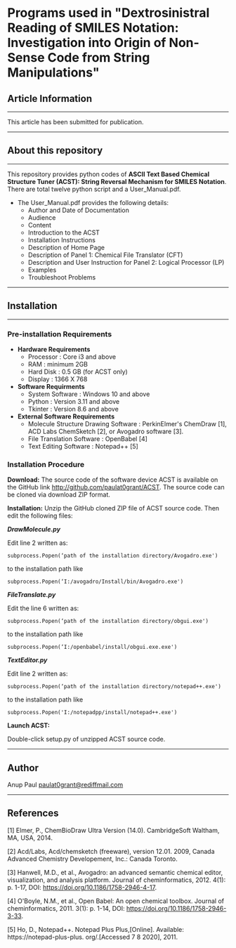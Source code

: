 # Programs used in "Dextrosinistral Reading of SMILES Notation: Investigation into Origin of Non-Sense Code from String Manipulations"

## Article Information
***
This article has been submitted for publication.
***
## About this repository
***
This repository provides python codes of **ASCII Text Based Chemical Structure Tuner (ACST): String Reversal Mechanism for SMILES Notation**. There are total twelve python script and a User_Manual.pdf.

* The User_Manual.pdf provides the following details:
    * Author and Date of Documentation
    * Audience
    * Content
    * Introduction to the ACST
    * Installation Instructions
    * Description of Home Page
    * Description of Panel 1: Chemical File Translator (CFT)
    * Description and User Instruction for Panel 2: Logical Processor (LP)
    * Examples
    * Troubleshoot Problems
***
## Installation
***
### Pre-installation Requirements
* **Hardware Requirements**
    * Processor : Core i3 and above
    * RAM : minimum 2GB
    * Hard Disk : 0.5 GB (for ACST only)
    * Display : 1366 X 768
* **Software Requirments**
    * System Software : Windows 10 and above
    * Python : Version 3.11 and above
    * Tkinter : Version 8.6 and above
* **External Software Requirements**
    * Molecule Structure Drawing Software : PerkinElmer's ChemDraw [1], ACD Labs ChemSketch [2], or Avogadro software [3].
    * File Translation Software : OpenBabel [4]
    * Text Editing Software : Notepad++ [5]

### Installation Procedure
**Download:**
The source code of the software device ACST is available on the GitHub link http://github.com/paulat0grant/ACST. The source code can be cloned via download ZIP format. 

**Installation:**
Unzip the GitHub cloned ZIP file of ACST source code. Then edit the following files:

**_DrawMolecule.py_**

Edit line 2 written as:
```
subprocess.Popen(‘path of the installation directory/Avogadro.exe')
```
to the installation path like
```
subprocess.Popen(‘I:/avogadro/Install/bin/Avogadro.exe')
```

**_FileTranslate.py_**

Edit the line 6 written as:
```
subprocess.Popen(‘path of the installation directory/obgui.exe')
```
to the installation path like
```
subprocess.Popen(‘I:/openbabel/install/obgui.exe.exe')
```

**_TextEditor.py_**

Edit line 2 written as:
```
subprocess.Popen(‘path of the installation directory/notepad++.exe')
```
to the installation path like
```
subprocess.Popen('I:/notepadpp/install/notepad++.exe')
```

**Launch ACST:**

Double-click setup.py of unzipped ACST source code. 
***
## Author
Anup Paul
paulat0grant@rediffmail.com
***
## References
[1] Elmer, P., ChemBioDraw Ultra Version (14.0). CambridgeSoft Waltham, MA, USA, 2014.

[2] Acd/Labs, Acd/chemsketch (freeware), version 12.01. 2009, Canada Advanced Chemistry Developement, Inc.: Canada Toronto.­

[3] Hanwell, M.D., et al., Avogadro: an advanced semantic chemical editor, visualization, and analysis platform. Journal of cheminformatics, 2012. 4(1): p. 1-17, DOI: https://doi.org/10.1186/1758-2946-4-17.

[4] O'Boyle, N.M., et al., Open Babel: An open chemical toolbox. Journal of cheminformatics, 2011. 3(1): p. 1-14, DOI: https://doi.org/10.1186/1758-2946-3-33.

[5] Ho, D., Notepad++. Notepad Plus Plus,[Online]. Available: https://notepad-plus-plus. org/.[Accessed 7 8 2020], 2011.
